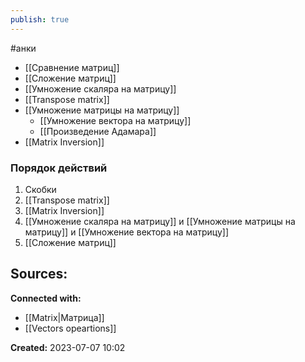```yaml
---
publish: true
---
```

#анки


- [[Сравнение матриц]]
- [[Сложение матриц]]
- [[Умножение скаляра на матрицу]]
- [[Transpose matrix]]
- [[Умножение матрицы на матрицу]]
	- [[Умножение вектора на матрицу]]
	- [[Произведение Адамара]]
- [[Matrix Inversion]]


### Порядок действий
1. Скобки
2. [[Transpose matrix]]
3. [[Matrix Inversion]]
4. [[Умножение скаляра на матрицу]] и [[Умножение матрицы на матрицу]] и [[Умножение вектора на матрицу]]
5. [[Сложение матриц]]











**Sources:**
- 


**Connected with:**
- [[Matrix|Матрица]]
- [[Vectors opeartions]]



**Created:** 2023-07-07 10:02